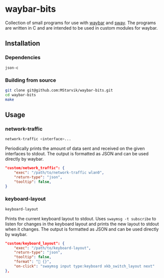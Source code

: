 # waybar-bits
Collection of small programs for use with [waybar](https://github.com/Alexays/Waybar) and [sway](https://github.com/swaywm/sway). The programs are written in C and are intended to be used in custom modules for waybar.

## Installation
### Dependencies
```
json-c
```

### Building from source
```bash
git clone git@github.com:MStarvik/waybar-bits.git
cd waybar-bits
make
```

## Usage
### network-traffic
```bash
network-traffic <interface>...
```
Periodically prints the amount of data sent and received on the given interfaces to stdout. The output is formatted as JSON and can be used directly by waybar.
```json
"custom/network_traffic": {
    "exec": "/path/to/network-traffic wlan0",
    "return-type": "json",
    "tooltip": false,
}
```

### keyboard-layout
```bash
keyboard-layout
```
Prints the current keyboard layout to stdout. Uses `swaymsg -t subscribe` to listen for changes in the keyboard layout and prints the new layout to stdout when it changes. The output is formatted as JSON and can be used directly by waybar.
```json
"custom/keyboard_layout": {
    "exec": "/path/to/keyboard-layout",
    "return-type": "json",
    "tooltip": false,
    "format": " {}",
    "on-click": "swaymsg input type:keyboard xkb_switch_layout next"
},
```